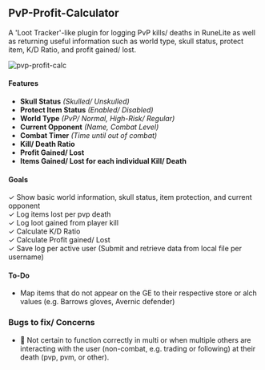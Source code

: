 ## PvP-Profit-Calculator
A 'Loot Tracker'-like plugin for logging PvP kills/ deaths in RuneLite as well as returning useful information
such as world type, skull status, protect item, K/D Ratio, and profit gained/ lost.

![pvp-profit-calc](https://user-images.githubusercontent.com/60162255/143652128-92c47109-268f-4480-bb69-ba6da58fb20b.png)

#### Features
- **Skull Status** *(Skulled/ Unskulled)*
- **Protect Item Status** *(Enabled/ Disabled)*
- **World Type** *(PvP/ Normal, High-Risk/ Regular)*
- **Current Opponent** *(Name, Combat Level)*
- **Combat Timer** *(Time until out of combat)*
- **Kill/ Death Ratio**
- **Profit Gained/ Lost**
- **Items Gained/ Lost for each individual Kill/ Death**

#### Goals
✓ Show basic world information, skull status, item protection, and current opponent <br>
✓ Log items lost per pvp death <br>
✓ Log loot gained from player kill <br>
✓ Calculate K/D Ratio <br>
✓ Calculate Profit gained/ Lost <br>
✓ Save log per active user (Submit and retrieve data from local file per username) <br>


#### To-Do
- Map items that do not appear on the GE to their respective store or alch values (e.g. Barrows gloves, Avernic defender)

### Bugs to fix/ Concerns
- 📓 Not certain to function correctly in multi or when multiple others are interacting with the user (non-combat, e.g. trading or following) at their death (pvp, pvm, or other).
